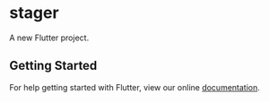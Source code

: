 # stager

A new Flutter project.

## Getting Started

For help getting started with Flutter, view our online
[documentation](https://flutter.io/).

